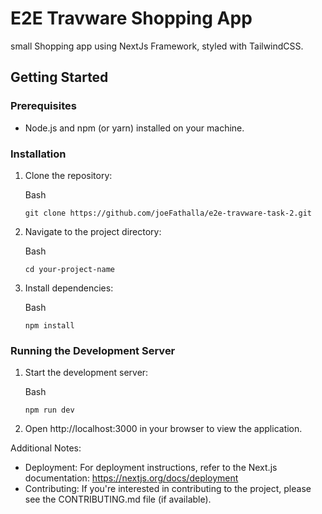 # E2E Travware Shopping App

small Shopping app using NextJs Framework, styled with TailwindCSS.

Getting Started
---------------

### Prerequisites

-   Node.js and npm (or yarn) installed on your machine.

### Installation

1.  Clone the repository:

    Bash

    ```
    git clone https://github.com/joeFathalla/e2e-travware-task-2.git

    ```


    
2.  Navigate to the project directory:

    Bash

    ```
    cd your-project-name

    ```

    
3.  Install dependencies:

    Bash

    ```
    npm install

    ```

    
### Running the Development Server

1.  Start the development server:

    Bash

    ```
    npm run dev

    ```

2.  Open http://localhost:3000 in your browser to view the application.



Additional Notes:
-   Deployment: For deployment instructions, refer to the Next.js documentation: <https://nextjs.org/docs/deployment>
-   Contributing: If you're interested in contributing to the project, please see the CONTRIBUTING.md file (if available).
